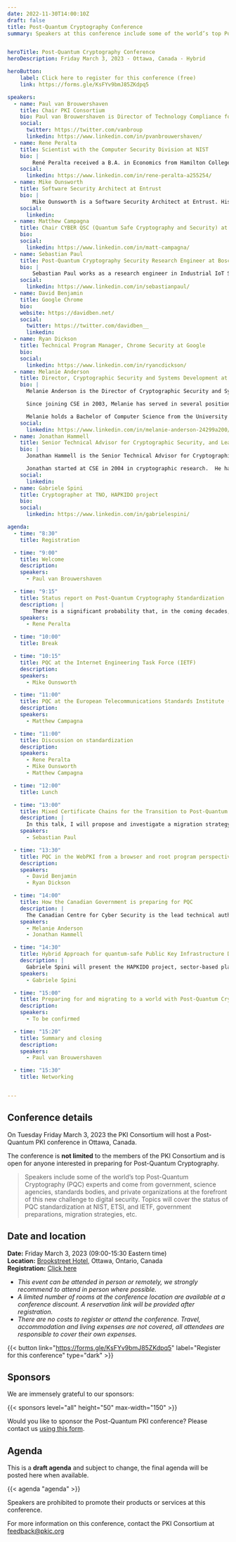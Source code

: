 ```yaml
---
date: 2022-11-30T14:00:10Z
draft: false
title: Post-Quantum Cryptography Conference
summary: Speakers at this conference include some of the world’s top Post-Quantum Cryptography (PQC) experts and come from government science agencies, standards bodies, and private organizations at the forefront of this new challenge to digital security. Topics will cover the status of PQC standardization at NIST, ETSI, and IETF, government preparations, migration strategies, etc.


heroTitle: Post-Quantum Cryptography Conference
heroDescription: Friday March 3, 2023 - Ottawa, Canada - Hybrid

heroButton: 
    label: Click here to register for this conference (free)
    link: https://forms.gle/KsFYv9bmJ85ZKdpq5

speakers:
  - name: Paul van Brouwershaven
    title: Chair PKI Consortium
    bio: Paul van Brouwershaven is Director of Technology Compliance for Entrust’s certification authority, Chair of the PKI Consortium and Vice Chair of the CA/Browser Forum.
    social:
      twitter: https://twitter.com/vanbroup
      linkedin: https://www.linkedin.com/in/pvanbrouwershaven/
  - name: Rene Peralta
    title: Scientist with the Computer Security Division at NIST
    bio: |
        René Peralta received a B.A. in Economics from Hamilton College in 1978. In 1980 he received a M.S. in Mathematics from the State University of New York at Binghamton. In 1985 he received a Ph.D. in Computer Science from the University of California at Berkeley. For the next 20 years he held various positions in academia, mostly as a professor of cryptology, algorithmics and computational number theory. In 2005 he moved to NIST. He is currently a scientist with the Computer Security Division. Among the projects he is currently involved in are The NIST Randomness Beacon, Circuit Complexity, Privacy Enhancing Cryptography, and Post-Quantum Cryptography.
    social:
      linkedin: https://www.linkedin.com/in/rene-peralta-a255254/
  - name: Mike Ounsworth
    title: Software Security Architect at Entrust
    bio: | 
        Mike Ounsworth is a Software Security Architect at Entrust. His day-job is primarily application security architecture and penetration testing, with research projects in cryptography and post-quantum cryptography. He is leading discussion at IETF around post-quantum transition strategies for Public Key Infrastructure (PKI), including primary and secondary authorship on several Internet Drafts. He holds an M.Sc in Computer Science in robotics and artificial intelligence from McGill University, and an undergraduate degree in Computer Science with concentrations in mathematics and physics from Queen's University. Fun fact: he has a decade of experience coaching the high school level FIRST Robotics Competition.
    social:
      linkedin: 
  - name: Matthew Campagna
    title: Chair CYBER QSC (Quantum Safe Cryptography and Security) at ETSI
    bio:
    social:
      linkedin: https://www.linkedin.com/in/matt-campagna/
  - name: Sebastian Paul
    title: Post-Quantum Cryptography Security Research Engineer at Bosch
    bio: |
        Sebastian Paul works as a research engineer in Industrial IoT Security at Bosch Research and is currently pursuing his Ph.D. from the Technical University of Darmstadt in the Security in Information Technology (SIT) research group. Sebastian Paul specializes in the integration of Post-Quantum Cryptography into industrial applications and protocols. As Bosch project lead of the publicly funded project FLOQI, he strives to raise awareness of the quantum threat and to ensure Bosch is ready when powerful quantum computers arrive.
    social:
      linkedin: https://www.linkedin.com/in/sebastianpaul/
  - name: David Benjamin
    title: Google Chrome
    bio:
    website: https://davidben.net/
    social:
      twitter: https://twitter.com/davidben__
      linkedin: 
  - name: Ryan Dickson
    title: Technical Program Manager, Chrome Security at Google
    bio:
    social:
      linkedin: https://www.linkedin.com/in/ryancdickson/
  - name: Melanie Anderson
    title: Director, Cryptographic Security and Systems Development at the Canadian Centre for Cyber Security
    bio: |
      Melanie Anderson is the Director of Cryptographic Security and Systems Development, part of the Canadian Centre for Cyber Security at the Communications Security Establishment. Melanie and her team are responsible for evaluating the security of cryptographic products, providing cryptographic advice and guidance, and modernizing the Government of Canada's classified infrastructure. Melanie is Co-Chair of the Women in Cyber and Intelligence (WICI) group at CSE and is passionate about promoting the well-being and interests of women, mentoring and encouraging girls and young women to pursue careers in STEM.

      Since joining CSE in 2003, Melanie has served in several positions across the organization. She has held roles as a software developer, a technical trainer, and a Project Manager for IT systems used by Government of Canada clients. She spent four years based in the United States as a technical Liaison for CSE at the National Security Agency and has held leadership roles in Cyber Defence. Prior to assuming her current role, Melanie was the Manager of Cryptographic Systems Development.

      Melanie holds a Bachelor of Computer Science from the University of New Brunswick and completed the Senior Executive Fellows Program through the Harvard Kennedy School in 2020.
    social:
      linkedin: https://www.linkedin.com/in/melanie-anderson-24299a200/
  - name: Jonathan Hammell
    title: Senior Technical Advisor for Cryptographic Security, and Lead for Cryptographic Standards at the Canadian Centre for Cyber Security
    bio: |
      Jonathan Hammell is the Senior Technical Advisor for Cryptographic Security and the Lead for Cryptographic Standards at the Canadian Centre for Cyber Security, part of the Communications Security Establishment.  Jonathan participates in various international standards organizations, such as the Internet Engineering Task Force (IETF), Working Group 2 of Subcommittee 27 for the ISO/IEC Joint Technical Committee 1, and the Accredited Standards Committee X9.  As Senior Technical Advisor, Jonathan is a subject matter expert in cryptography and provides advice and guidance within the Government of Canada and industry partners. 

      Jonathan started at CSE in 2004 in cryptographic research.  He has a BMath from the University of Waterloo, a joint degree from the Department of Combinatorics & Optimization and the David R. Cheriton School of Computer Science.  Jonathan received an MSc from the University of Calgary, where he was a member of the Centre for Information Security and Cryptography.  
    social:
      linkedin: 
  - name: Gabriele Spini
    title: Cryptographer at TNO, HAPKIDO project
    bio:
    social:
      linkedin: https://www.linkedin.com/in/gabrielespini/

agenda:
  - time: "8:30"
    title: Registration

  - time: "9:00"
    title: Welcome
    description:
    speakers: 
      - Paul van Brouwershaven

  - time: "9:15"
    title: Status report on Post-Quantum Cryptography Standardization
    description: |
        There is a significant probability that, in the coming decades, a large quantum computer can be built. When this happens, much of the cryptography that currently secures communications will have to be replaced by new, quantum resistant, cryptographic standards. For the last several years, NIST has been embarked on a process of selecting new, quantum-resistant, algorithms for  public-key cryptography. These algorithms will be the basis for the new  standards. I will describe the quantum computer threat and the measures we are taking to address it. Then I will report on the current status of our standardization effort.
    speakers: 
      - Rene Peralta

  - time: "10:00"
    title: Break

  - time: "10:15"
    title: PQC at the Internet Engineering Task Force (IETF)
    description:
    speakers: 
      - Mike Ounsworth

  - time: "11:00"
    title: PQC at the European Telecommunications Standards Institute (ETSI)
    description:
    speakers: 
      - Matthew Campagna

  - time: "11:00"
    title: Discussion on standardization
    description:
    speakers:
      - Rene Peralta
      - Mike Ounsworth
      - Matthew Campagna

  - time: "12:00"
    title: Lunch

  - time: "13:00"
    title: Mixed Certificate Chains for the Transition to Post-Quantum Authentication in PKI
    description: |
      In this talk, I will propose and investigate a migration strategy towards post-quantum PKI authentication. Our strategy is based on the concept of "mixed certificate chains" that use different signature algorithms within the same certificate chain. In order to demonstrate the feasibility of our migration strategy, we combine the well-studied and trusted hash-based signature schemes SPHINCS+ and XMSS with elliptic curve cryptography first and subsequently with lattice-based PQC signature schemes (Dilithium and Falcon)
    speakers: 
      - Sebastian Paul

  - time: "13:30"
    title: PQC in the WebPKI from a browser and root program perspective
    description:
    speakers:
      - David Benjamin
      - Ryan Dickson

  - time: "14:00"
    title: How the Canadian Government is preparing for PQC
    description: |
      The Canadian Centre for Cyber Security is the lead technical authority for information technology security for the Government of Canada (GC). The Cyber Centre is working within the GC and with Canada's critical infrastructure to ensure a smooth and timely transition to PQC. This presentation will cover our guidance to GC in preparing for the PQC transition, our efforts in international standards to support adoption of PQC, and some considerations that may impact the PQC transition. 
    speakers:
      - Melanie Anderson
      - Jonathan Hammell

  - time: "14:30"
    title: Hybrid Approach for quantum-safe Public Key Infrastructure Development for Organizations (HAPKIDO)
    description: |
      Gabriele Spini will present the HAPKIDO project, sector-based plans that help organizations transition towards Quatum Safe (QS) PKIs, including hybrid PKIs that demonstrate how QS solutions will work with existing infrastructures, and governance models that guide organizations towards a QS future. HAPKIDO is already sharing insights with front runners in the telecom, financial and public sectors.
    speakers: 
      - Gabriele Spini

  - time: "15:00"
    title: Preparing for and migrating to a world with Post-Quantum Cryptography
    description:
    speakers: 
      - To be confirmed

  - time: "15:20"
    title: Summary and closing
    description:
    speakers: 
      - Paul van Brouwershaven

  - time: "15:30"
    title: Networking


---
```


## Conference details

On Tuesday Friday March 3, 2023 the PKI Consortium will host a Post-Quantum PKI conference in Ottawa, Canada.  

The conference is **not limited** to the members of the PKI Consortium and is open for anyone interested in preparing for Post-Quantum Cryptography.  

> Speakers include some of the world’s top Post-Quantum Cryptography (PQC) experts and come from government, science agencies, standards bodies, and private organizations at the forefront of this new challenge to digital security. Topics will cover the status of PQC standardization at NIST, ETSI, and IETF, government preparations, migration strategies, etc.

## Date and location

**Date:** Friday March 3, 2023 (09:00-15:30 Eastern time)  
**Location:** [Brookstreet Hotel](https://www.brookstreethotel.com/), Ottawa, Ontario, Canada  
**Registration:** [Click here](https://forms.gle/KsFYv9bmJ85ZKdpq5)  

* _This event can be attended in person or remotely, we strongly recommend to attend in person where possible._
* _A limited number of rooms at the conference location are available at a conference discount. A reservation link will be provided after registration._
* _There are no costs to register or attend the conference. Travel, accommodation and living expenses are not covered, all attendees are responsible to cover their own expenses._

{{< button link="https://forms.gle/KsFYv9bmJ85ZKdpq5" label="Register for this conference" type="dark" >}}  

## Sponsors

We are immensely grateful to our sponsors: 

{{< sponsors level="all" height="50" max-width="150" >}}

Would you like to sponsor the Post-Quantum PKI conference? Please contact us [using this form](/sponsors/sponsor/).

## Agenda

This is a **draft agenda** and subject to change, the final agenda will be posted here when available.  

{{< agenda "agenda" >}}

Speakers are prohibited to promote their products or services at this conference.  

For more information on this conference, contact the PKI Consortium at feedback@pkic.org 
